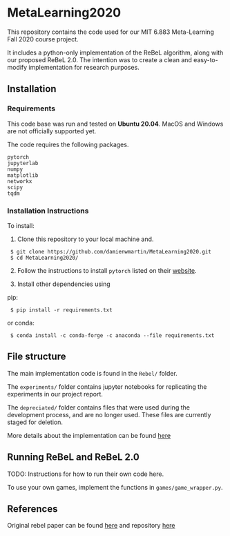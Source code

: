 # MetaLearning2020

This repository contains the code used for our MIT 6.883 Meta-Learning Fall 2020 course project.

It includes a python-only implementation of the ReBeL algorithm, along with our proposed ReBeL 2.0.
The intention was to create a clean and easy-to-modify implementation for
research purposes.

## Installation

### Requirements
This code base was run and tested on **Ubuntu 20.04**. MacOS and Windows are not
officially supported yet.

The code requires the following packages.
```
pytorch
jupyterlab
numpy
matplotlib
networkx
scipy
tqdm
```

### Installation Instructions
To install:

1. Clone this repository to your local machine and.
```
 $ git clone https://github.com/damienwmartin/MetaLearning2020.git
 $ cd MetaLearning2020/
```

2. Follow the instructions to install `pytorch` listed on their <a href='https://pytorch.org/get-started/locally/' target='blank'>website</a>.

3. Install other dependencies using

pip:
```
 $ pip install -r requirements.txt
```

or conda:
```
 $ conda install -c conda-forge -c anaconda --file requirements.txt
```

## File structure
The main implementation code is found in the `Rebel/` folder.

The `experiments/` folder contains jupyter notebooks for replicating the experiments in our project report.

The `depreciated/` folder contains files that were used during the development process, and are no longer used. These files are currently staged for deletion.

More details about the implementation can be found [here](https://github.com/damienwmartin/MetaLearning2020/tree/main/Rebel#python-rebel-implementation)

## Running ReBeL and ReBeL 2.0

TODO: Instructions for how to run their own code here.

To use your own games, implement the functions in `games/game_wrapper.py`.

## References
Original rebel paper can be found [here](https://arxiv.org/abs/2007.13544) and repository [here](https://github.com/facebookresearch/rebel)
